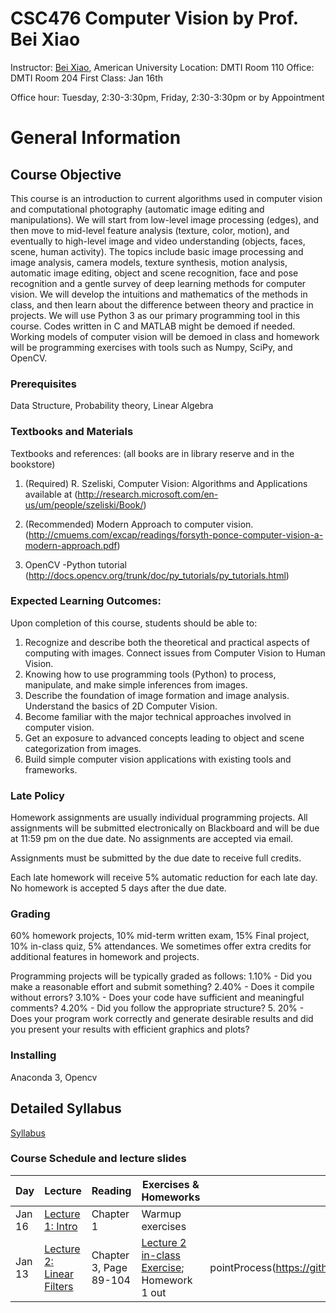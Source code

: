 # CSC476 Computer Vision by Prof. Bei Xiao

Instructor: <a href="https://sites.google.com/site/beixiao/">Bei Xiao</a>, American University
Location: DMTI Room 110
Office: DMTI Room 204
First Class: Jan 16th

Office hour: Tuesday, 2:30-3:30pm, Friday, 2:30-3:30pm or by Appointment



# General Information

## Course Objective
This course is an introduction to current algorithms used in computer vision and computational photography (automatic image editing and manipulations). We will start from low-level image processing (edges), and then move to mid-level feature analysis (texture, color, motion), and eventually to high-level image and video understanding (objects, faces, scene, human activity).  The topics include basic image processing and image analysis, camera models, texture synthesis, motion analysis, automatic image editing, object and scene recognition, face and pose recognition and a gentle survey of deep learning methods for computer vision. We will develop the intuitions and mathematics of the methods in class, and then learn about the difference between theory and practice in projects.
We will use Python 3 as our primary programming tool in this course. Codes written in C and MATLAB might be demoed if needed.  Working models of computer vision will be demoed in class and homework will be programming exercises with tools such as Numpy, SciPy, and OpenCV.  

### Prerequisites
Data Structure, Probability theory, Linear Algebra

### Textbooks and Materials
Textbooks and references: (all books are in library reserve and in the bookstore)  

1.	(Required) R. Szeliski, Computer Vision: Algorithms and Applications available at 
(http://research.microsoft.com/en-us/um/people/szeliski/Book/)

2.	(Recommended) Modern Approach to computer vision. 
(http://cmuems.com/excap/readings/forsyth-ponce-computer-vision-a-modern-approach.pdf)

3.	OpenCV -Python tutorial (http://docs.opencv.org/trunk/doc/py_tutorials/py_tutorials.html)

### Expected Learning Outcomes:

Upon completion of this course, students should be able to:

1. Recognize and describe both the theoretical and practical aspects of computing with images. Connect issues from Computer Vision to Human Vision.
2. Knowing how to use programming tools (Python) to process, manipulate, and make simple inferences from images. 
3. Describe the foundation of image formation and image analysis. Understand the basics of 2D Computer Vision.
4. Become familiar with the major technical approaches involved in computer vision. 
5. Get an exposure to advanced concepts leading to object and scene categorization from images.
6. Build simple computer vision applications with existing tools and frameworks.


### Late Policy

Homework assignments are usually individual programming projects.  All assignments will be submitted electronically on Blackboard and will be due at 11:59 pm on the due date. No assignments are accepted via email.

Assignments must be submitted by the due date to receive full credits.  

Each late homework will receive 5% automatic reduction for each late day. No homework is accepted 5 days after the due date. 

### Grading
60% homework projects, 10% mid-term written exam, 15% Final project, 10% in-class quiz, 5% attendances.  We sometimes offer extra credits for additional features in homework and projects. 

Programming projects will be typically graded as follows:
	1.10% - Did you make a reasonable effort and submit something?
	2.40% - Does it compile without errors?
	3.10% - Does your code have sufficient and meaningful comments?
	4.20% - Did you follow the appropriate structure?
	5. 20% - Does your program work correctly and generate desirable results and did you present your results with efficient graphics and plots?


### Installing

Anaconda 3, Opencv

## Detailed Syllabus

<p><a href="https://github.com/fruittree/CSC476ComputerVision/blob/master/CSC476_Syllabus_Xiao_2019S.pdf">Syllabus</a> </p> 



### Course Schedule and lecture slides

Day | Lecture | Reading    | Exercises & Homeworks | Code Demo
------- | ---------------- | ---------- | --------- | ---------:
|Jan 16 | <a href="https://github.com/fruittree/CSC476ComputerVision/blob/master/Lecture1.pdf">Lecture 1: Intro </a> | Chapter 1| Warmup exercises||
|Jan 13 | <a href="https://github.com/fruittree/CSC476ComputerVision/blob/master/Lecture2.pdf">Lecture 2: Linear Filters</a>| Chapter 3, Page 89-104|<a href="https://github.com/fruittree/CSC476ComputerVision/blob/master/Lecture2_InClassExercises.pdf">Lecture 2 in-class Exercise</a>; Homework 1 out|pointProcess(https://github.com/fruittree/CSC476ComputerVision/blob/master/Lecture2/pointProcess.py)





